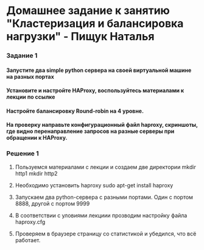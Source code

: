 # Домашнее задание к занятию "Кластеризация и балансировка нагрузки" - Пищук Наталья
### Задание 1
#### Запустите два simple python сервера на своей виртуальной машине на разных портах
#### Установите и настройте HAProxy, воспользуйтесь материалами к лекции по ссылке
#### Настройте балансировку Round-robin на 4 уровне.
#### На проверку направьте конфигурационный файл haproxy, скриншоты, где видно перенаправление запросов на разные серверы при обращении к HAProxy.

### Решение 1
1. Пользуемся материалами с лекции и создаем две директории
mkdir http1
mkdir http2

2. Необходимо установить haproxy
   sudo apt-get install haproxy
3. Запускаем два python-сервера с разными портами. Один с портом 8888, другой с портом 9999
4. В соответствии с уловиями лекциии прозводим настройку файла haproxy.cfg
5. Проверяем в браузере страницу со статистикой и убедился, что всё работает.



 
   

